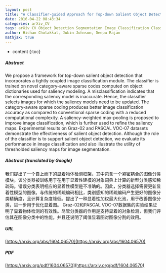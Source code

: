 ```yaml
---
layout: post
title: "A Classifier-guided Approach for Top-down Salient Object Detection"
date: 2016-04-22 08:43:34
categories: arXiv_CV
tags: arXiv_CV Object_Detection Segmentation Image_Classification Classification Detection
author: Hisham Cholakkal, Jubin Johnson, Deepu Rajan
mathjax: true
---
```


* content
{:toc}

##### Abstract
We propose a framework for top-down salient object detection that incorporates a tightly coupled image classification module. The classifier is trained on novel category-aware sparse codes computed on object dictionaries used for saliency modeling. A misclassification indicates that the corresponding saliency model is inaccurate. Hence, the classifier selects images for which the saliency models need to be updated. The category-aware sparse coding produces better image classification accuracy as compared to conventional sparse coding with a reduced computational complexity. A saliency-weighted max-pooling is proposed to improve image classification, which is further used to refine the saliency maps. Experimental results on Graz-02 and PASCAL VOC-07 datasets demonstrate the effectiveness of salient object detection. Although the role of the classifier is to support salient object detection, we evaluate its performance in image classification and also illustrate the utility of thresholded saliency maps for image segmentation.

##### Abstract (translated by Google)
我们提出了一个自上而下的显着物体检测框架，其中包含一个紧密耦合的图像分类模块。该分类器被训练用于在用于显着性建模的对象词典上计算的新型分类感知稀疏码。错误分类表明相应的显着性模型是不准确的。因此，分类器选择需要更新显着性模型的图像。与传统的稀疏编码相比，类别感知的稀疏编码产生更好的图像分类精确度，且计算复杂度降低。提出了一种显着性加权最大化池，用于改善图像分类，进一步用于优化显着图。 Graz-02和PASCAL VOC-07数据集的实验结果证明了显着物体检测的有效性。尽管分类器的作用是支持显着的对象检测，但我们评估其在图像分类中的性能，并且还说明了阈值显着图对图像分割的效用。

##### URL
[https://arxiv.org/abs/1604.06570](https://arxiv.org/abs/1604.06570)

##### PDF
[https://arxiv.org/pdf/1604.06570](https://arxiv.org/pdf/1604.06570)

